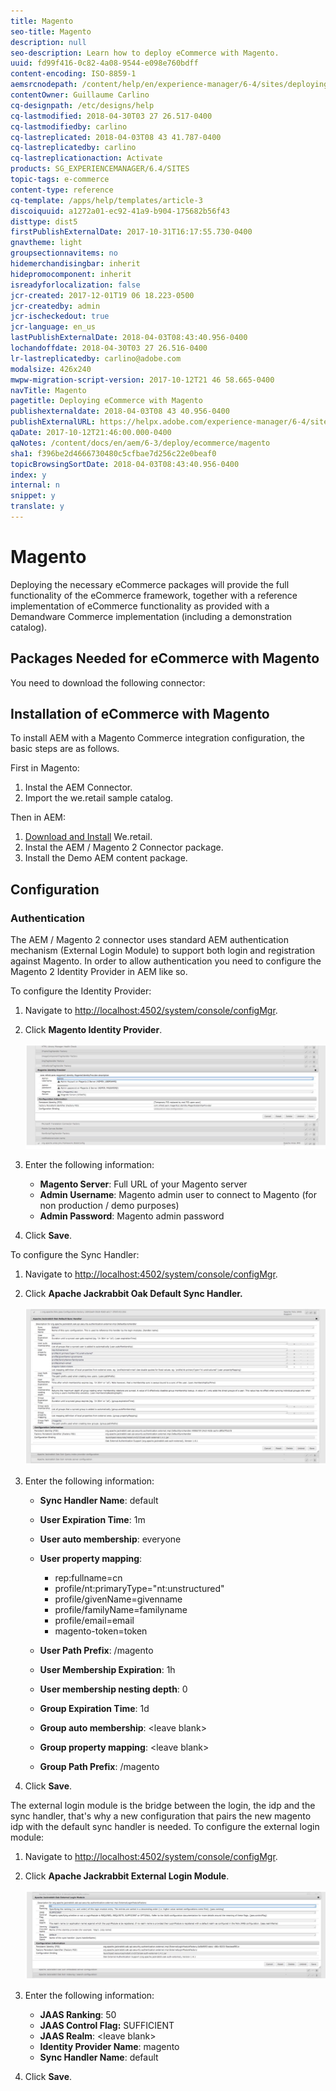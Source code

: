 ```yaml
---
title: Magento
seo-title: Magento
description: null
seo-description: Learn how to deploy eCommerce with Magento.
uuid: fd99f416-0c82-4a08-9544-e098e760bdff
content-encoding: ISO-8859-1
aemsrcnodepath: /content/help/en/experience-manager/6-4/sites/deploying/using/magento
contentOwner: Guillaume Carlino
cq-designpath: /etc/designs/help
cq-lastmodified: 2018-04-30T03 27 26.517-0400
cq-lastmodifiedby: carlino
cq-lastreplicated: 2018-04-03T08 43 41.787-0400
cq-lastreplicatedby: carlino
cq-lastreplicationaction: Activate
products: SG_EXPERIENCEMANAGER/6.4/SITES
topic-tags: e-commerce
content-type: reference
cq-template: /apps/help/templates/article-3
discoiquuid: a1272a01-ec92-41a9-b904-175682b56f43
disttype: dist5
firstPublishExternalDate: 2017-10-31T16:17:55.730-0400
gnavtheme: light
groupsectionnavitems: no
hidemerchandisingbar: inherit
hidepromocomponent: inherit
isreadyforlocalization: false
jcr-created: 2017-12-01T19 06 18.223-0500
jcr-createdby: admin
jcr-ischeckedout: true
jcr-language: en_us
lastPublishExternalDate: 2018-04-03T08:43:40.956-0400
lochandoffdate: 2018-04-30T03 27 26.516-0400
lr-lastreplicatedby: carlino@adobe.com
modalsize: 426x240
mwpw-migration-script-version: 2017-10-12T21 46 58.665-0400
navTitle: Magento
pagetitle: Deploying eCommerce with Magento
publishexternaldate: 2018-04-03T08 43 40.956-0400
publishExternalURL: https://helpx.adobe.com/experience-manager/6-4/sites/deploying/using/magento.html
qaDate: 2017-10-12T21:46:00.000-0400
qaNotes: /content/docs/en/aem/6-3/deploy/ecommerce/magento
sha1: f396be2d4666730480c5cfbae7d256c22e0beaf0
topicBrowsingSortDate: 2018-04-03T08:43:40.956-0400
index: y
internal: n
snippet: y
translate: y
---
```


# Magento

Deploying the necessary eCommerce packages will provide the full functionality of the eCommerce framework, together with a reference implementation of eCommerce functionality as provided with a Demandware Commerce implementation (including a demonstration catalog).

## Packages Needed for eCommerce with Magento
You need to download the following connector:

## Installation of eCommerce with Magento
To install AEM with a Magento Commerce integration configuration, the basic steps are as follows.

First in Magento:

1. Instal the AEM Connector.
1. Import the we.retail sample catalog.

Then in AEM:

1. [Download and Install](https://github.com/Adobe-Marketing-Cloud/aem-sample-we-retail/releases) We.retail.
1. Instal the AEM / Magento 2 Connector package.
1. Install the Demo AEM content package.

## Configuration

### Authentication
The AEM / Magento 2 connector uses standard AEM authentication mechanism (External Login Module) to support both login and registration against Magento. In order to allow authentication you need to configure the Magento 2 Identity Provider in AEM like so.

To configure the Identity Provider:

1. Navigate to [http://localhost:4502/system/console/configMgr](http://localhost:4502/system/console/configMgr).
1. Click **Magento Identity Provider**.

   ![](assets/magento/chlimage_1.jpeg)

1. Enter the following information:

    * **Magento Server**: Full URL of your Magento server 
    * **Admin Username**: Magento admin user to connect to Magento (for non production / demo purposes) 
    * **Admin Password**: Magento admin password

1. Click **Save**.

To configure the Sync Handler:

1. Navigate to [http://localhost:4502/system/console/configMgr](http://localhost:4502/system/console/configMgr).
1. Click **Apache Jackrabbit Oak Default Sync Handler.**

   ![](assets/magento/chlimage_1-1.jpeg)

1. Enter the following information:

    * **Sync Handler Name**: default
    * **User Expiration Time**: 1m
    * **User auto membership**: everyone
    * **User property mapping**:

        * rep:fullname=cn
        * profile/nt:primaryType="nt:unstructured"
        * profile/givenName=givenname
        * profile/familyName=familyname
        * profile/email=email
        * magento-token=token

    * **User Path Prefix**: /magento
    * **User Membership Expiration**: 1h
    * **User membership nesting depth**: 0
    * **Group Expiration Time**: 1d
    * **Group auto membership**: &lt;leave blank&gt;
    * **Group property mapping**: &lt;leave blank&gt;
    * **Group Path Prefix**: /magento

1. Click **Save**.

The external login module is the bridge between the login, the idp and the sync handler, that's why a new configuration that pairs the new magento idp with the default sync handler is needed. To configure the external login module:

1. Navigate to [http://localhost:4502/system/console/configMgr](http://localhost:4502/system/console/configMgr).
1. Click **Apache Jackrabbit External Login Module**.

   ![](assets/magento/chlimage_1-2.jpeg)

1. Enter the following information:

    * **JAAS Ranking**: 50
    * **JAAS Control Flag:** SUFFICIENT
    * **JAAS Realm**: &lt;leave blank&gt;
    * **Identity Provider Name**: magento
    * **Sync Handler Name**: default

1. Click **Save**.

